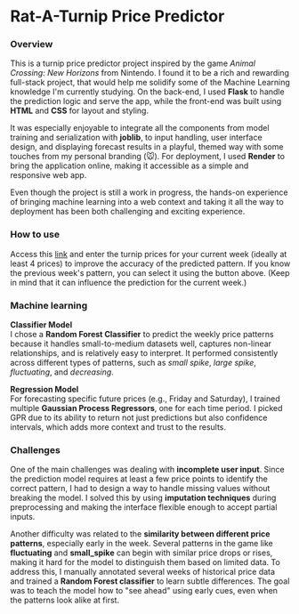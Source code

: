 # Rat-A-Turnip Price Predictor

### Overview

This is a turnip price predictor project inspired by the game _Animal Crossing: New Horizons_ from Nintendo. I found it to be a rich and rewarding full-stack project, that would help me solidify some of the Machine Learning knowledge I'm currently studying. On the back-end, I used **Flask** to handle the prediction logic and serve the app, while the front-end was built using **HTML** and **CSS** for layout and styling.

It was especially enjoyable to integrate all the components from model training and serialization with **joblib**, to input handling, user interface design, and displaying forecast results in a playful, themed way with some touches from my personal branding (🐭). For deployment, I used **Render** to bring the application online, making it accessible as a simple and responsive web app.

Even though the project is still a work in progress, the hands-on experience of bringing machine learning into a web context and taking it all the way to deployment has been both challenging and exciting experience.
### How to use

Access this [link](https://turnip-predictor.onrender.com) and enter the turnip prices for your current week (ideally at least 4 prices) to improve the accuracy of the predicted pattern.  If you know the previous week's pattern, you can select it using the button above. (Keep in mind that it can influence the prediction for the current week.)


### Machine learning

**Classifier Model**  
I chose a **Random Forest Classifier** to predict the weekly price patterns because it handles small-to-medium datasets well, captures non-linear relationships, and is relatively easy to interpret. It performed consistently across different types of patterns, such as _small spike_, _large spike_, _fluctuating_, and _decreasing_.

**Regression Model**  
For forecasting specific future prices (e.g., Friday and Saturday), I trained multiple **Gaussian Process Regressors**, one for each time period. I picked GPR due to its ability to return not just predictions but also confidence intervals, which adds more context and trust to the results.


### Challenges

One of the main challenges was dealing with **incomplete user input**. Since the prediction model requires at least a few price points to identify the correct pattern, I had to design a way to handle missing values without breaking the model. I solved this by using **imputation techniques** during preprocessing and making the interface flexible enough to accept partial inputs.

Another difficulty was related to the **similarity between different price patterns**, especially early in the week. Several patterns in the game like **fluctuating** and **small_spike** can begin with similar price drops or rises, making it hard for the model to distinguish them based on limited data. To address this, I manually annotated several weeks of historical price data and trained a **Random Forest classifier** to learn subtle differences. The goal was to teach the model how to "see ahead" using early cues, even when the patterns look alike at first.
